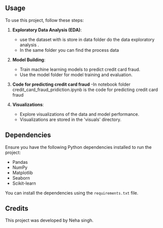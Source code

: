 
## Usage

To use this project, follow these steps:

1. **Exploratory Data Analysis (EDA)**:
    - use the dataset with is store in data folder do the data exploratory analysis .
    - In the same folder you can find the process data 


2. **Model Building**:
   - Train machine learning models to predict credit card fraud.
   - Use the model folder for model training and evaluation.

3. **Code for predicting credit card fraud**
   -In notebook folder credit_card_fraud_pridiction.ipynb is the code for predicting credit card fraud 


4. **Visualizations**:
   - Explore visualizations of the data and model performance.
   - Visualizations are stored in the 'visuals' directory.

## Dependencies

Ensure you have the following Python dependencies installed to run the project:

- Pandas
- NumPy
- Matplotlib
- Seaborn
- Scikit-learn

You can install the dependencies using the `requirements.txt` file.

## Credits

This project was developed by Neha singh.

